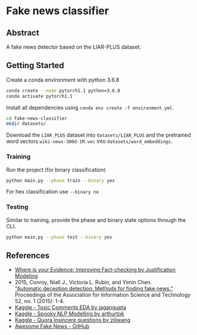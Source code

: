 # Fake news classifier

## Abstract

A fake news detector based on the LIAR-PLUS dataset.

## Getting Started

Create a conda environment with python 3.6.8

```bash
conda create --name pytorch1.1 python=3.6.8
conda activate pytorch1.1
```
Install all dependencies using `conda env create -f environment.yml`.

```bash
cd fake-news-classifier
mkdir datasets/
```
Download the `LIAR_PLUS` dataset into `datasets/LIAR_PLUS` and the pretrained word vectors 
`wiki-news-300d-1M.vec` into `datasets/word_embeddings`.

### Training

Run the project (for binary classification)

```bash
python main.py --phase train --binary yes
```

For hex classification use `--binary no`

### Testing

Similar to training, provide the phase and binary state options through the CLI.

```bash
python main.py --phase test --binary yes
```

## References

* [Where is your Evidence: Improving Fact-checking by Justification Modeling](https://aclweb.org/anthology/W18-5513)
* 2015, Conroy, Niall J., Victoria L. Rubin, and Yimin Chen.   
["Automatic deception detection: Methods for finding fake news."](https://onlinelibrary.wiley.com/doi/epdf/10.1002/pra2.2015.145052010082)  
Proceedings of the Association for Information Science and Technology 52, no. 1 (2015): 1-4.
* [Kaggle - Toxic Comments EDA by jagangupta](https://www.kaggle.com/jagangupta/stop-the-s-toxic-comments-eda)
* [Kaggle - Spooky NLP Modelling by arthurtok](https://www.kaggle.com/arthurtok/spooky-nlp-and-topic-modelling-tutorial)
* [Kaggle - Quora Insincere questions by ziliwang](https://www.kaggle.com/ziliwang/baseline-pytorch-bilstm)
* [Awesome Fake News - GitHub](https://github.com/sumeetkr/AwesomeFakeNews)
